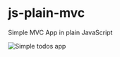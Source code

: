 # js-plain-mvc
Simple MVC App in plain JavaScript

![Simple todos app](http://serwer1843592.home.pl/static/images/github/js-plain-mvc.png)
